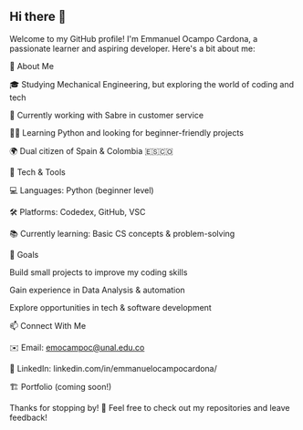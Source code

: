 ## Hi there 👋

Welcome to my GitHub profile! I'm Emmanuel Ocampo Cardona, a passionate learner and aspiring developer. Here's a bit about me:

🚀 About Me

🎓 Studying Mechanical Engineering, but exploring the world of coding and tech

💼 Currently working with Sabre in customer service

🧑‍💻 Learning Python and looking for beginner-friendly projects

🌍 Dual citizen of Spain & Colombia 🇪🇸🇨🇴

🔧 Tech & Tools

💻 Languages: Python (beginner level)

🛠️ Platforms: Codedex, GitHub, VSC

📚 Currently learning: Basic CS concepts & problem-solving

🌱 Goals

Build small projects to improve my coding skills

Gain experience in Data Analysis & automation

Explore opportunities in tech & software development

📫 Connect With Me

✉️ Email: emocampoc@unal.edu.co

💼 LinkedIn: linkedin.com/in/emmanuelocampocardona/

🏗️ Portfolio (coming soon!)

Thanks for stopping by! 🚀 Feel free to check out my repositories and leave feedback!

